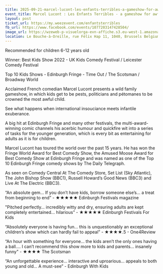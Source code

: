 ```yaml
---
title: 2025-09-21-marcel-lucont-les-enfants-terribles-a-gameshow-for-awful-children
event_title: Marcel Lucont : Les Enfants Terribles - a gameshow for awful children
layout: post
ticket_url: https://my.weezevent.com/enfantsterribles
fb_url: https://www.facebook.com/events/1077203147428504/
image_url: https://wzeweb-p-visuelorga-evn-affiche.s3.eu-west-1.amazonaws.com/affiche_1271989.jpg
location: Le Bouche-à-Oreille, rue Félix Hap 11, 1040, Brussels Belgium
---
```


Recommended for children 6-12 years old

Winner: Best Kids Show 2022 - UK Kids Comedy Festival / Leicester Comedy Festival

Top 10 Kids Shows - Edinburgh Fringe - Time Out / The Scotsman / Broadway World

Acclaimed French comedian Marcel Lucont presents a wild family gameshow, in which kids get to be pests, politicians and pétomanes to be crowned the most awful child.

See what happens when international insouciance meets infantile exuberance.

A big hit at Edinburgh Fringe and many other festivals, the multi-award-winning comic channels his acerbic humour and quickfire wit into a series of tasks for the younger generation, which is every bit as entertaining for adults as it is for children.

Marcel Lucont has toured the world over the past 15 years. He has won the Fringe World Award for Best Comedy Show, the Amused Moose Award for Best Comedy Show at Edinburgh Fringe and was named as one of the Top 10 Edinburgh Fringe comedy shows by The Daily Telegraph.

As seen on Comedy Central At The Comedy Store, Set List (Sky Atlantic), The John Bishop Show (BBC1), Russell Howard’s Good News (BBC3) and Live At The Electric (BBC3).

“An absolute gem… If you don’t have kids, borrow someone else’s… a treat from beginning to end” - ★★★★★ Edinburgh Festivals magazine

"Pitched perfectly… incredibly witty and dry, ensuring adults are kept completely entertained… hilarious” - ★★★★★ Edinburgh Festivals For Kids

“Absolutely everyone is having fun… this is unquestionably an exceptional children’s show which can hardly fail to appeal” - ★★★★.5 - One4Review

“An hour with something for everyone… the kids aren’t the only ones having a ball…. I can’t recommend this show more to kids and parents… insanely funny" - ★★★★ The Scotsman

“An unforgettable experience… interactive and uproarious... appeals to both young and old… A must-see” - Edinburgh With Kids

